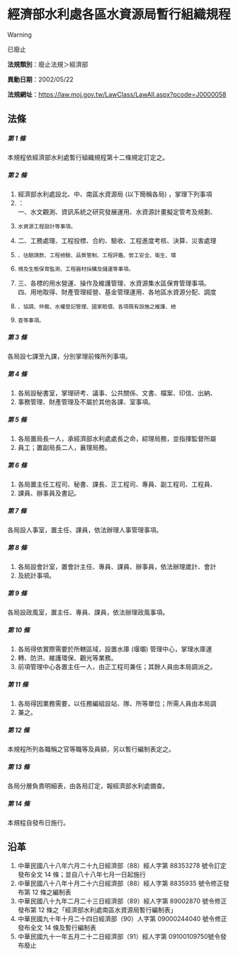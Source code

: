 # 經濟部水利處各區水資源局暫行組織規程


> [!WARNING]
> 已廢止


**法規類別**：廢止法規＞經濟部

**異動日期**：2002/05/22  

**法規網址**：https://law.moj.gov.tw/LawClass/LawAll.aspx?pcode=J0000058



## 法條
##### 第 1 條
本規程依經濟部水利處暫行組織規程第十二條規定訂定之。

##### 第 2 條
1. 經濟部水利處設北、中、南區水資源局 (以下簡稱各局) ，掌理下列事項
1. ：  
一、水文觀測、資訊系統之研究發展運用、水資源計畫擬定管考及規劃、
1.     水資源工程設計等事項。
1. 二、工務處理、工程投標、合約、驗收、工程進度考核、決算、災害處理
1.     、估驗請款、工程檢驗、品質管制、工程評鑑、勞工安全、衛生、環
1.     境及生態保育監測、工程器材採購及儲運等事項。
1. 三、各標的用水營運、操作及維護管理、水資源集水區保育管理事項。  
四、用地取得、財產管理經營、基金管理運用、各地區水資源分配、調度
1.     、協調、仲裁、水權登記管理、國家賠償、各項既有設施之維護、檢
1.     查等事項。

##### 第 3 條
各局設七課至九課，分別掌理前條所列事項。

##### 第 4 條
1. 各局設秘書室，掌理研考、議事、公共關係、文書、檔案、印信、出納、
1. 事務管理、財產管理及不屬於其他各課、室事項。

##### 第 5 條
1. 各局置局長一人，承經濟部水利處處長之命，綜理局務，並指揮監督所屬
1. 員工；置副局長二人，襄理局務。

##### 第 6 條
1. 各局置主任工程司、秘書、課長、正工程司、專員、副工程司、工程員、
1. 課員、辦事員及書記。

##### 第 7 條
各局設人事室，置主任、課員，依法辦理人事管理事項。

##### 第 8 條
1. 各局設會計室，置會計主任、專員、課員、辦事員，依法辦理歲計、會計
1. 及統計事項。

##### 第 9 條
各局設政風室，置主任、專員、課員，依法辦理政風事項。

##### 第 10 條
1. 各局得依實際需要於所轄區域，設置水庫 (堰壩) 管理中心，掌理水庫運
1. 轉、防洪、維護環保、觀光等業務。
1. 前項管理中心各置主任一人，由正工程司兼任；其餘人員由本局調派之。

##### 第 11 條
1. 各局得因業務需要，以任務編組設站、隊、所等單位；所需人員由本局調
1. 兼之。

##### 第 12 條
本規程所列各職稱之官等職等及員額，另以暫行編制表定之。

##### 第 13 條
各局分層負責明細表，由各局訂定，報經濟部水利處備查。

##### 第 14 條
本規程自發布日施行。

## 沿革
1. 中華民國八十八年六月二十九日經濟部（88）經人字第 88353278 號令訂定發布全文 14 條；並自八十八年七月一日起施行
1. 中華民國八十八年十月二十六日經濟部（88）經人字第 8835935  號令修正發布第 12 條之編制表
1. 中華民國八十九年二月二十三日經濟部（89）經人字第 89002870 號令修正發布第 12 條之「經濟部水利處南區水資源局暫行編制表」
1. 中華民國九十年十月二十四日經濟部（90）人字第 09000244040  號令修正發布全文 14 條及暫行編制表
1. 中華民國九十一年五月二十二日經濟部（91）經人字第 09100109750號令發布廢止
